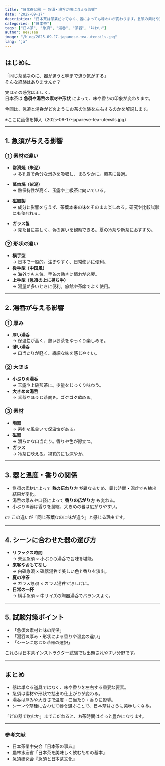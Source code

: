 ```yaml
---
title: "日本茶と器 ― 急須・湯呑が味に与える影響"
date: "2025-09-17"
description: "日本茶は茶葉だけでなく、器によっても味わいが変わります。急須の素材や形、湯呑の厚みや大きさが、香りや温度、口当たりにどのような影響を与えるのかを解説します。"
categories: ["日本茶"]
tags: ["日本茶", "急須", "湯呑", "茶器", "味わい"]
author: HealTea
image: "/blog/2025-09-17-japanese-tea-utensils.jpg"
lang: "ja"
---
```


## はじめに
「同じ茶葉なのに、器が違うと味まで違う気がする」  
そんな経験はありませんか？  

実はその感覚は正しく、  
日本茶は **急須や湯呑の素材や形状** によって、味や香りの印象が変わります。  

今回は、急須と湯呑がどのようにお茶の体験を左右するのかを解説します。  

※ここに画像を挿入（2025-09-17-japanese-tea-utensils.jpg）

---

## 1. 急須が与える影響
### ① 素材の違い
- **常滑焼（朱泥）**  
  → 多孔質で余分な渋みを吸収し、まろやかに。煎茶に最適。  

- **萬古焼（紫泥）**  
  → 熱保持性が高く、玉露や上級茶に向いている。  

- **磁器製**  
  → 成分に影響を与えず、茶葉本来の味をそのまま楽しめる。研究や比較試験にも使われる。  

- **ガラス製**  
  → 見た目に美しく、色の違いを観察できる。夏の冷茶や新茶におすすめ。  

### ② 形状の違い
- **横手型**  
  → 日本で一般的。注ぎやすく、日常使いに便利。  
- **後手型（中国風）**  
  → 海外でも人気。手首の動きに慣れが必要。  
- **上手型（急須の上に持ち手）**  
  → 湯量が多いときに便利。旅館や茶席でよく使用。  

---

## 2. 湯呑が与える影響
### ① 厚み
- **厚い湯呑**  
  → 保温性が高く、熱いお茶をゆっくり楽しめる。  
- **薄い湯呑**  
  → 口当たりが軽く、繊細な味を感じやすい。  

### ② 大きさ
- **小ぶりの湯呑**  
  → 玉露や上級煎茶に。少量をじっくり味わう。  
- **大きめの湯呑**  
  → 番茶やほうじ茶向き。ゴクゴク飲める。  

### ③ 素材
- **陶器**  
  → 素朴な風合いで保温性がある。  
- **磁器**  
  → 滑らかな口当たり。香りや色が際立つ。  
- **ガラス**  
  → 冷茶に映える。視覚的にも涼やか。  

---

## 3. 器と温度・香りの関係
- 急須の素材によって **熱の伝わり方** が異なるため、同じ時間・温度でも抽出結果が変化。  
- 湯呑の厚みや口径によって **香りの広がり方** も変わる。  
- 小ぶりの器は香りを凝縮、大きめの器は広がりやすい。  

👉 この違いが「同じ茶葉なのに味が違う」と感じる理由です。  

---

## 4. シーンに合わせた器の選び方
- **リラックス時間**  
  → 朱泥急須 × 小ぶりの湯呑で旨味を堪能。  
- **来客やおもてなし**  
  → 白磁急須 × 磁器湯呑で美しい色と香りを演出。  
- **夏の冷茶**  
  → ガラス急須 × ガラス湯呑で涼しげに。  
- **日常の一杯**  
  → 横手急須 × 中サイズの陶器湯呑でバランスよく。  

---

## 5. 試験対策ポイント
- 「急須の素材と味の関係」  
- 「湯呑の厚み・形状による香りや温度の違い」  
- 「シーンに応じた茶器の選択」  

これらは日本茶インストラクター試験でも出題されやすい分野です。  

---

## まとめ
- 器は単なる道具ではなく、味や香りを左右する重要な要素。  
- 急須は素材や形状で抽出の仕上がりが変わる。  
- 湯呑は厚みや大きさで温度・口当たり・香りに影響。  
- シーンや茶種に合わせて器を選ぶことで、日本茶はさらに美味しくなる。  

「どの器で飲むか」までこだわると、お茶時間はぐっと豊かになります。  

---

### 参考文献
- 日本茶業中央会『日本茶の事典』  
- 農林水産省「日本茶を美味しく飲むための基本」  
- 急須研究会『急須と日本茶文化』  
